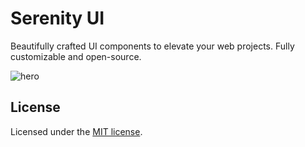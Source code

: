 # Serenity UI

Beautifully crafted UI components to elevate your web projects. Fully customizable and open-source.

![hero](https://i.postimg.cc/SRsZL86B/Screenshot-2024-09-01-223237.png)

## License

Licensed under the [MIT license](./LICENSE).
